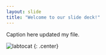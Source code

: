 ```yaml
---
layout: slide
title: "Welcome to our slide deck!"
---
```


Caption here
updated my file.

![labtocat](https://octodex.github.com/images/labtocat.png)
{: .center}
